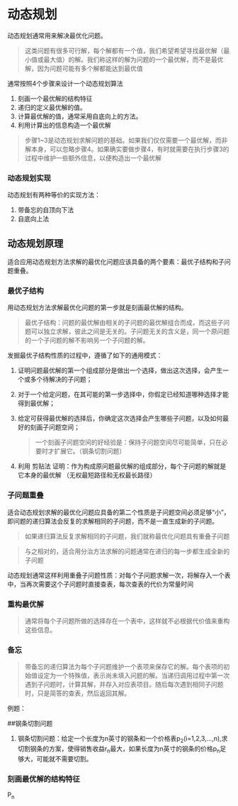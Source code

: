 # 动态规划

动态规划通常用来解决最优化问题。

> 这类问题有很多可行解，每个解都有一个值，我们希望希望寻找最优解（最小值或最大值）的解。我们称这样的解为问题的一个最优解，而不是最优解，因为问题可能有多个解都能达到最优值

通常按照4个步骤来设计一个动态规划算法

1. 刻画一个最优解的结构特征
2. 递归的定义最优解的值。
3. 计算最优解的值，通常采用自底向上的方法。
4. 利用计算出的信息构造一个最优解

> 步骤1~3是动态规划求解问题的基础。如果我们仅仅需要一个最优解，而非解本身，可以忽略步骤4。如果确实要做步骤4，有时就需要在执行步骤3的过程中维护一些额外信息，以便构造出一个最优解

### 动态规划实现

动态规划有两种等价的实现方法：

1. 带备忘的自顶向下法
2. 自底向上法

## 动态规划原理

适合应用动态规划方法求解的最优化问题应该具备的两个要素：最优子结构和子问题重叠。

### 最优子结构

用动态规划方法求解最优化问题的第一步就是刻画最优解的结构。

> 最优子结构：问题的最优解由相关的子问题的最优解组合而成，而这些子问题可以独立求解，彼此之间是无关的。子问题无关的含义是，同一个原问题的一个子问题的解不影响另一个子问题的解。

发掘最优子结构性质的过程中，遵循了如下的通用模式：

1. 证明问题最优解的第一个组成部分是做出一个选择，做出这次选择，会产生一个或多个待解决的子问题；

2. 对于一个给定问题，在其可能的第一步选择中，你假定已经知道哪种选择才能得到最优解；

3. 给定可获得最优解的选择后，你确定这次选择会产生哪些子问题，以及如何最好的刻画子问题空间；

   > 一个刻画子问题空间的好经验是：保持子问题空间尽可能简单，只在必要时才扩展它。（钢条切割问题）

4. 利用 剪贴法 证明：作为构成原问题最优解的组成部分，每个子问题的解就是它本身的最优解 （无权最短路径和无权最长路径）

### 子问题重叠

适合动态规划求解的最优化问题应具备的第二个性质是子问题空间必须足够“小”，即问题的递归算法会反复的求解相同的子问题，而不是一直生成新的子问题。

> 如果递归算法反复求解相同的子问题，我们就称最优化问题具有重叠子问题

> 与之相对的，适合用分治方法求解的问题通常在递归的每一步都生成全新的子问题

动态规划通常这样利用重叠子问题性质：对每个子问题求解一次，将解存入一个表中，当再次需要这个子问题时直接查表，每次查表的代价为常量时间

### 重构最优解

> 通常将每个子问题所做的选择存在一个表中，这样就不必根据代价值来重构这些信息。

### 备忘

> 带备忘的递归算法为每个子问题维护一个表项来保存它的解。每个表项的初始值设定为一个特殊值，表示尚未填入问题的解。当递归调用过程中第一次遇到子问题时，计算其解，并存入对应表项目。随后每次遇到相同子问题时，只是简答的查表，然后返回其解。

例题：

##钢条切割问题

1. 钢条切割问题：给定一个长度为n英寸的钢条和一个价格表p<sub>2</sub>(i=1,2,3,...,n),求切割钢条的方案，使得销售收益r<sub>n</sub>最大，如果长度为n英寸的钢条的价格p<sub>n</sub>足够大，可能就不需要切割。

### 刻画最优解的结构特征

P<sub>n</sub>

